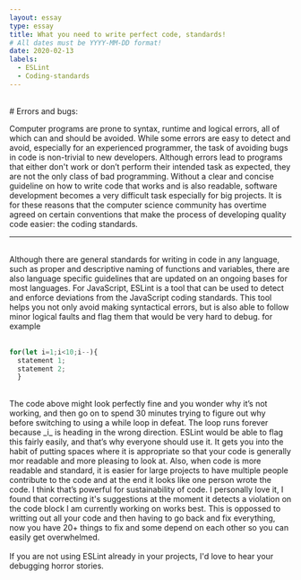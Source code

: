 ```yaml
---
layout: essay
type: essay
title: What you need to write perfect code, standards!
# All dates must be YYYY-MM-DD format!
date: 2020-02-13
labels:
  - ESLint
  - Coding-standards
---
```

<br>
# Errors and bugs:

Computer programs are prone to syntax, runtime and logical errors, all of which can and should be avoided. While some errors are easy to detect and avoid, especially for an experienced programmer, the task of avoiding bugs in code is non-trivial to new developers. Although errors lead to programs that either don't work or don’t perform their intended task as expected, they are not the only class of bad programming. Without a clear and concise guideline on how to write code that works and is also readable, software development becomes a very difficult task especially for big projects. It is for these reasons that the computer science community has overtime agreed on certain conventions that make the process of developing quality code easier: the coding standards.<br>

---
<br>
Although there are general standards for writing in code in any language, such as proper and descriptive naming of functions and variables, there are also language specific guidelines that are updated on an ongoing bases for most languages. For JavaScript, ESLint is a tool that can be used to detect and enforce deviations from the JavaScript coding standards. This tool helps you not only avoid making syntactical errors, but is also able to follow minor logical faults and flag them that would be very hard to debug. for example<br>
<br>

```javascript
for(let i=1;i<10;i--){
  statement 1;
  statement 2;
  }
```
<br>
The code above might look perfectly fine and you wonder why it’s not working, and then go on to spend 30 minutes trying to figure out why before switching to using a while loop in defeat. The loop runs forever because _i_ is heading in the wrong direction. ESLint would be able to flag this fairly easily, and that’s why everyone should use it. It gets you into the habit of putting spaces where it is appropriate so that your code is generally mor readable and more pleasing to look at. Also, when code is more readable and standard, it is easier for large projects to have multiple people contribute to the code and at the end it looks like one person wrote the code. I think that’s powerful for sustainability of code. I personally love it, I found that correcting it's suggestions at the moment it detects a violation on the code block I am currently working on works best. This is oppossed to writting out all your code and then having to go back and fix everything, now you have 20+ things to fix and some depend on each other so you can easily get overwhelmed.<br>
<br>
If you are not using ESLint already in your projects, I'd love to hear your debugging horror stories. 
